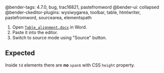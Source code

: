 @bender-tags: 4.7.0, bug, trac16821, pastefromword
@bender-ui: collapsed
@bender-ckeditor-plugins: wysiwygarea, toolbar, table, htmlwriter, pastefromword, sourcearea, elementspath

1. Open [`Table_alignment.docx`](https://github.com/ckeditor/ckeditor4/blob/728d73f3bdecdacfb42c761963b281eeaf146544/tests/plugins/pastefromword/generated/_fixtures/Table_alignment/Table_alignment.docx) in Word.
1. Paste it into the editor.
1. Switch to source mode using "Source" button.

## Expected

Inside `td` elements there are **no** `span`s with  CSS `height` property.
